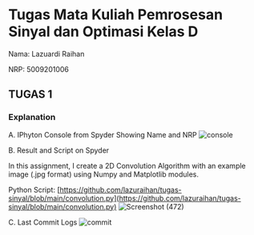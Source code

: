 # Tugas Mata Kuliah Pemrosesan Sinyal dan Optimasi Kelas D
Nama: Lazuardi Raihan

NRP: 5009201006

## TUGAS 1
### Explanation

A. IPhyton Console from Spyder Showing Name and NRP
![console](https://github.com/lazuraihan/tugas-sinyal/assets/105598568/f5b8c1bb-d6c3-40c1-bf33-7005713272bf)

B. Result and Script on Spyder

In this assignment, I create a 2D Convolution Algorithm with an example image (.jpg format) using Numpy and Matplotlib modules.

Python Script: [https://github.com/lazuraihan/tugas-sinyal/blob/main/convolution.py](https://github.com/lazuraihan/tugas-sinyal/blob/main/convolution.py)
![Screenshot (472)](https://github.com/lazuraihan/tugas-sinyal/assets/105598568/391646b5-92c1-4513-9ae5-83cf89e90775)

C. Last Commit Logs
![commit](https://github.com/lazuraihan/tugas-sinyal/assets/105598568/e01cc3d4-e788-47f8-a0c0-9f1bb721ec3f)



